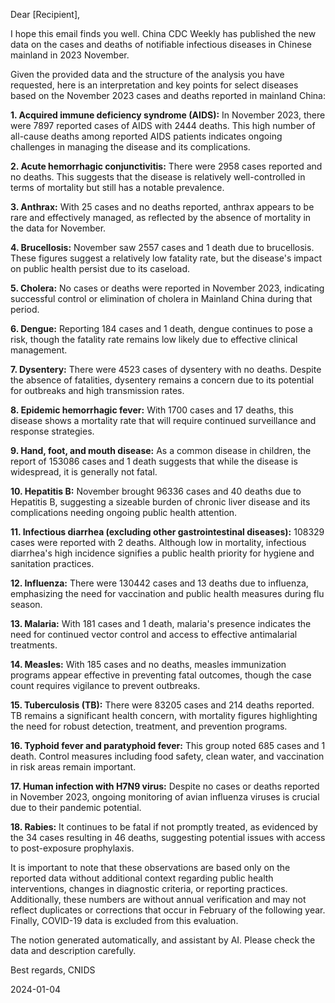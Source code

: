Dear [Recipient],

I hope this email finds you well. China CDC Weekly has published the new data on the cases and deaths of notifiable infectious diseases in Chinese mainland in 2023 November.

Given the provided data and the structure of the analysis you have requested, here is an interpretation and key points for select diseases based on the November 2023 cases and deaths reported in mainland China:

**1. Acquired immune deficiency syndrome (AIDS):** In November 2023, there were 7897 reported cases of AIDS with 2444 deaths. This high number of all-cause deaths among reported AIDS patients indicates ongoing challenges in managing the disease and its complications.

**2. Acute hemorrhagic conjunctivitis:** There were 2958 cases reported and no deaths. This suggests that the disease is relatively well-controlled in terms of mortality but still has a notable prevalence.

**3. Anthrax:** With 25 cases and no deaths reported, anthrax appears to be rare and effectively managed, as reflected by the absence of mortality in the data for November.

**4. Brucellosis:** November saw 2557 cases and 1 death due to brucellosis. These figures suggest a relatively low fatality rate, but the disease's impact on public health persist due to its caseload.

**5. Cholera:** No cases or deaths were reported in November 2023, indicating successful control or elimination of cholera in Mainland China during that period.

**6. Dengue:** Reporting 184 cases and 1 death, dengue continues to pose a risk, though the fatality rate remains low likely due to effective clinical management.

**7. Dysentery:** There were 4523 cases of dysentery with no deaths. Despite the absence of fatalities, dysentery remains a concern due to its potential for outbreaks and high transmission rates.

**8. Epidemic hemorrhagic fever:** With 1700 cases and 17 deaths, this disease shows a mortality rate that will require continued surveillance and response strategies.

**9. Hand, foot, and mouth disease:** As a common disease in children, the report of 153086 cases and 1 death suggests that while the disease is widespread, it is generally not fatal.

**10. Hepatitis B:** November brought 96336 cases and 40 deaths due to Hepatitis B, suggesting a sizeable burden of chronic liver disease and its complications needing ongoing public health attention.

**11. Infectious diarrhea (excluding other gastrointestinal diseases):** 108329 cases were reported with 2 deaths. Although low in mortality, infectious diarrhea's high incidence signifies a public health priority for hygiene and sanitation practices.

**12. Influenza:** There were 130442 cases and 13 deaths due to influenza, emphasizing the need for vaccination and public health measures during flu season.

**13. Malaria:** With 181 cases and 1 death, malaria's presence indicates the need for continued vector control and access to effective antimalarial treatments.

**14. Measles:** With 185 cases and no deaths, measles immunization programs appear effective in preventing fatal outcomes, though the case count requires vigilance to prevent outbreaks.

**15. Tuberculosis (TB):** There were 83205 cases and 214 deaths reported. TB remains a significant health concern, with mortality figures highlighting the need for robust detection, treatment, and prevention programs.

**16. Typhoid fever and paratyphoid fever:** This group noted 685 cases and 1 death. Control measures including food safety, clean water, and vaccination in risk areas remain important.

**17. Human infection with H7N9 virus:** Despite no cases or deaths reported in November 2023, ongoing monitoring of avian influenza viruses is crucial due to their pandemic potential.

**18. Rabies:** It continues to be fatal if not promptly treated, as evidenced by the 34 cases resulting in 46 deaths, suggesting potential issues with access to post-exposure prophylaxis.

It is important to note that these observations are based only on the reported data without additional context regarding public health interventions, changes in diagnostic criteria, or reporting practices. Additionally, these numbers are without annual verification and may not reflect duplicates or corrections that occur in February of the following year. Finally, COVID-19 data is excluded from this evaluation.

The notion generated automatically, and assistant by AI. Please check the data and description carefully.

Best regards,
 CNIDS

2024-01-04


